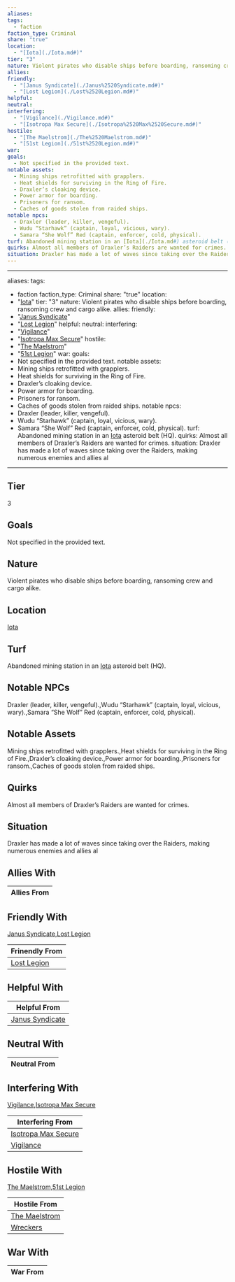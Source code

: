 ```yaml
---
aliases: 
tags:
  - faction
faction_type: Criminal
share: "true"
location:
  - "[Iota](./Iota.md#)"
tier: "3"
nature: Violent pirates who disable ships before boarding, ransoming crew and cargo alike.
allies: 
friendly:
  - "[Janus Syndicate](./Janus%2520Syndicate.md#)"
  - "[Lost Legion](./Lost%2520Legion.md#)"
helpful: 
neutral: 
interfering:
  - "[Vigilance](./Vigilance.md#)"
  - "[Isotropa Max Secure](./Isotropa%2520Max%2520Secure.md#)"
hostile:
  - "[The Maelstrom](./The%2520Maelstrom.md#)"
  - "[51st Legion](./51st%2520Legion.md#)"
war: 
goals:
  - Not specified in the provided text.
notable assets:
  - Mining ships retrofitted with grapplers.
  - Heat shields for surviving in the Ring of Fire.
  - Draxler’s cloaking device.
  - Power armor for boarding.
  - Prisoners for ransom.
  - Caches of goods stolen from raided ships.
notable npcs:
  - Draxler (leader, killer, vengeful).
  - Wudu “Starhawk” (captain, loyal, vicious, wary).
  - Samara “She Wolf” Red (captain, enforcer, cold, physical).
turf: Abandoned mining station in an [Iota](./Iota.md#) asteroid belt (HQ).
quirks: Almost all members of Draxler’s Raiders are wanted for crimes.
situation: Draxler has made a lot of waves since taking over the Raiders, making numerous enemies and allies al
---
```

---
aliases:
tags:
  - faction
faction_type: Criminal
share: "true"
location:
  - "[Iota](./Iota.md#)"
tier: "3"
nature: Violent pirates who disable ships before boarding, ransoming crew and cargo alike.
allies:
friendly:
  - "[Janus Syndicate](./Janus%2520Syndicate.md#)"
  - "[Lost Legion](./Lost%2520Legion.md#)"
helpful:
neutral:
interfering:
  - "[Vigilance](./Vigilance.md#)"
  - "[Isotropa Max Secure](./Isotropa%2520Max%2520Secure.md#)"
hostile:
  - "[The Maelstrom](./The%2520Maelstrom.md#)"
  - "[51st Legion](./51st%2520Legion.md#)"
war:
goals:
  - Not specified in the provided text.
notable assets:
  - Mining ships retrofitted with grapplers.
  - Heat shields for surviving in the Ring of Fire.
  - Draxler’s cloaking device.
  - Power armor for boarding.
  - Prisoners for ransom.
  - Caches of goods stolen from raided ships.
notable npcs:
  - Draxler (leader, killer, vengeful).
  - Wudu “Starhawk” (captain, loyal, vicious, wary).
  - Samara “She Wolf” Red (captain, enforcer, cold, physical).
turf: Abandoned mining station in an [Iota](./Iota.md#) asteroid belt (HQ).
quirks: Almost all members of Draxler’s Raiders are wanted for crimes.
situation: Draxler has made a lot of waves since taking over the Raiders, making numerous enemies and allies al
---
## Tier

3

## Goals

Not specified in the provided text.

## Nature

Violent pirates who disable ships before boarding, ransoming crew and cargo alike.

## Location

[Iota](./Iota.md.md#.md#.md#.md#)

## Turf

Abandoned mining station in an [Iota](Procyon/Iota/Iota.md) asteroid belt (HQ).

## Notable NPCs

Draxler (leader, killer, vengeful).,Wudu “Starhawk” (captain, loyal, vicious, wary).,Samara “She Wolf” Red (captain, enforcer, cold, physical).

## Notable Assets

Mining ships retrofitted with grapplers.,Heat shields for surviving in the Ring of Fire.,Draxler’s cloaking device.,Power armor for boarding.,Prisoners for ransom.,Caches of goods stolen from raided ships.

## Quirks

Almost all members of Draxler’s Raiders are wanted for crimes.

## Situation

Draxler has made a lot of waves since taking over the Raiders, making numerous enemies and allies al

## Allies With



| Allies From |
| ----------- |


## Friendly With

[Janus Syndicate](./Janus%2520Syndicate.md.md#.md#),[Lost Legion](./Lost%2520Legion.md.md#.md#)

| Frinendly From                           |
| ---------------------------------------- |
| [Lost Legion](./Lost%2520Legion.md.md#.md#) |


## Helpful With



| Helpful From                                     |
| ------------------------------------------------ |
| [Janus Syndicate](./Janus%2520Syndicate.md.md#.md#) |


## Neutral With




| Neutral From |
| ------------ |



## Interfering With

[Vigilance](./Vigilance.md.md#.md#),[Isotropa Max Secure](./Isotropa%2520Max%2520Secure.md.md#.md#)


| Interfering From                                         |
| -------------------------------------------------------- |
| [Isotropa Max Secure](./Isotropa%2520Max%2520Secure.md.md#.md#) |
| [Vigilance](./Vigilance.md.md#.md#)                     |



## Hostile With

[The Maelstrom](./The%2520Maelstrom.md.md#.md#),[51st Legion](./51st%2520Legion.md.md#.md#)


| Hostile From                                 |
| -------------------------------------------- |
| [The Maelstrom](./The%2520Maelstrom.md.md#.md#) |
| [Wreckers](./Wreckers.md)           |



## War With



| War From |
| -------- |

